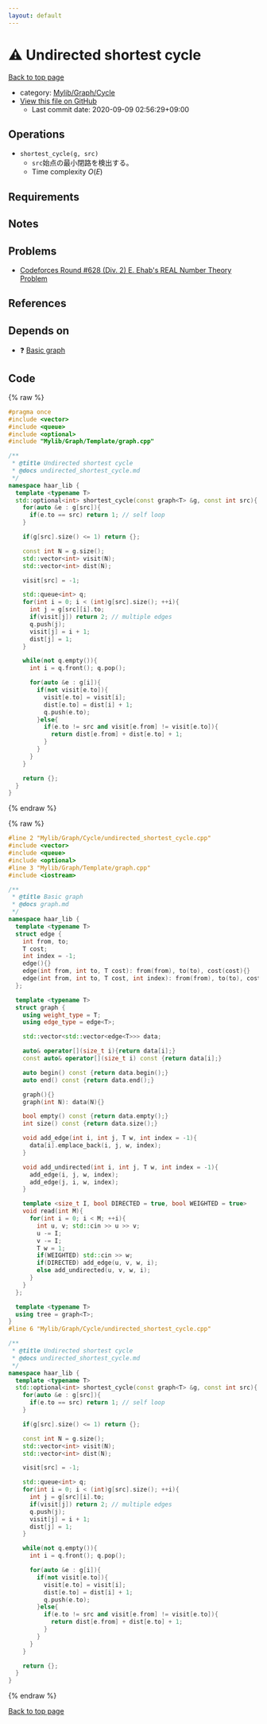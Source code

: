 ```yaml
---
layout: default
---
```


<!-- mathjax config similar to math.stackexchange -->
<script type="text/javascript" async
  src="https://cdnjs.cloudflare.com/ajax/libs/mathjax/2.7.5/MathJax.js?config=TeX-MML-AM_CHTML">
</script>
<script type="text/x-mathjax-config">
  MathJax.Hub.Config({
    TeX: { equationNumbers: { autoNumber: "AMS" }},
    tex2jax: {
      inlineMath: [ ['$','$'] ],
      processEscapes: true
    },
    "HTML-CSS": { matchFontHeight: false },
    displayAlign: "left",
    displayIndent: "2em"
  });
</script>

<script type="text/javascript" src="https://cdnjs.cloudflare.com/ajax/libs/jquery/3.4.1/jquery.min.js"></script>
<script src="https://cdn.jsdelivr.net/npm/jquery-balloon-js@1.1.2/jquery.balloon.min.js" integrity="sha256-ZEYs9VrgAeNuPvs15E39OsyOJaIkXEEt10fzxJ20+2I=" crossorigin="anonymous"></script>
<script type="text/javascript" src="../../../../assets/js/copy-button.js"></script>
<link rel="stylesheet" href="../../../../assets/css/copy-button.css" />


# :warning: Undirected shortest cycle

<a href="../../../../index.html">Back to top page</a>

* category: <a href="../../../../index.html#a962efc2861dbe1e0963e7d8bf7dda18">Mylib/Graph/Cycle</a>
* <a href="{{ site.github.repository_url }}/blob/master/Mylib/Graph/Cycle/undirected_shortest_cycle.cpp">View this file on GitHub</a>
    - Last commit date: 2020-09-09 02:56:29+09:00




## Operations

- `shortest_cycle(g, src)`
	- `src`始点の最小閉路を検出する。
	- Time complexity $O(E)$

## Requirements

## Notes

## Problems

- [Codeforces Round #628 (Div. 2) E. Ehab's REAL Number Theory Problem](https://codeforces.com/contest/1325/problem/E)

## References


## Depends on

* :question: <a href="../Template/graph.cpp.html">Basic graph</a>


## Code

<a id="unbundled"></a>
{% raw %}
```cpp
#pragma once
#include <vector>
#include <queue>
#include <optional>
#include "Mylib/Graph/Template/graph.cpp"

/**
 * @title Undirected shortest cycle
 * @docs undirected_shortest_cycle.md
 */
namespace haar_lib {
  template <typename T>
  std::optional<int> shortest_cycle(const graph<T> &g, const int src){
    for(auto &e : g[src]){
      if(e.to == src) return 1; // self loop
    }

    if(g[src].size() <= 1) return {};

    const int N = g.size();
    std::vector<int> visit(N);
    std::vector<int> dist(N);

    visit[src] = -1;

    std::queue<int> q;
    for(int i = 0; i < (int)g[src].size(); ++i){
      int j = g[src][i].to;
      if(visit[j]) return 2; // multiple edges
      q.push(j);
      visit[j] = i + 1;
      dist[j] = 1;
    }

    while(not q.empty()){
      int i = q.front(); q.pop();

      for(auto &e : g[i]){
        if(not visit[e.to]){
          visit[e.to] = visit[i];
          dist[e.to] = dist[i] + 1;
          q.push(e.to);
        }else{
          if(e.to != src and visit[e.from] != visit[e.to]){
            return dist[e.from] + dist[e.to] + 1;
          }
        }
      }
    }

    return {};
  }
}

```
{% endraw %}

<a id="bundled"></a>
{% raw %}
```cpp
#line 2 "Mylib/Graph/Cycle/undirected_shortest_cycle.cpp"
#include <vector>
#include <queue>
#include <optional>
#line 3 "Mylib/Graph/Template/graph.cpp"
#include <iostream>

/**
 * @title Basic graph
 * @docs graph.md
 */
namespace haar_lib {
  template <typename T>
  struct edge {
    int from, to;
    T cost;
    int index = -1;
    edge(){}
    edge(int from, int to, T cost): from(from), to(to), cost(cost){}
    edge(int from, int to, T cost, int index): from(from), to(to), cost(cost), index(index){}
  };

  template <typename T>
  struct graph {
    using weight_type = T;
    using edge_type = edge<T>;

    std::vector<std::vector<edge<T>>> data;

    auto& operator[](size_t i){return data[i];}
    const auto& operator[](size_t i) const {return data[i];}

    auto begin() const {return data.begin();}
    auto end() const {return data.end();}

    graph(){}
    graph(int N): data(N){}

    bool empty() const {return data.empty();}
    int size() const {return data.size();}

    void add_edge(int i, int j, T w, int index = -1){
      data[i].emplace_back(i, j, w, index);
    }

    void add_undirected(int i, int j, T w, int index = -1){
      add_edge(i, j, w, index);
      add_edge(j, i, w, index);
    }

    template <size_t I, bool DIRECTED = true, bool WEIGHTED = true>
    void read(int M){
      for(int i = 0; i < M; ++i){
        int u, v; std::cin >> u >> v;
        u -= I;
        v -= I;
        T w = 1;
        if(WEIGHTED) std::cin >> w;
        if(DIRECTED) add_edge(u, v, w, i);
        else add_undirected(u, v, w, i);
      }
    }
  };

  template <typename T>
  using tree = graph<T>;
}
#line 6 "Mylib/Graph/Cycle/undirected_shortest_cycle.cpp"

/**
 * @title Undirected shortest cycle
 * @docs undirected_shortest_cycle.md
 */
namespace haar_lib {
  template <typename T>
  std::optional<int> shortest_cycle(const graph<T> &g, const int src){
    for(auto &e : g[src]){
      if(e.to == src) return 1; // self loop
    }

    if(g[src].size() <= 1) return {};

    const int N = g.size();
    std::vector<int> visit(N);
    std::vector<int> dist(N);

    visit[src] = -1;

    std::queue<int> q;
    for(int i = 0; i < (int)g[src].size(); ++i){
      int j = g[src][i].to;
      if(visit[j]) return 2; // multiple edges
      q.push(j);
      visit[j] = i + 1;
      dist[j] = 1;
    }

    while(not q.empty()){
      int i = q.front(); q.pop();

      for(auto &e : g[i]){
        if(not visit[e.to]){
          visit[e.to] = visit[i];
          dist[e.to] = dist[i] + 1;
          q.push(e.to);
        }else{
          if(e.to != src and visit[e.from] != visit[e.to]){
            return dist[e.from] + dist[e.to] + 1;
          }
        }
      }
    }

    return {};
  }
}

```
{% endraw %}

<a href="../../../../index.html">Back to top page</a>

